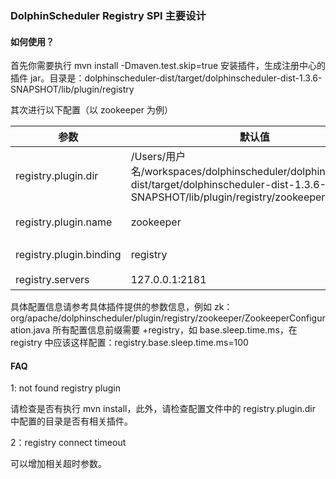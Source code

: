 ### DolphinScheduler Registry SPI 主要设计

#### 如何使用？
首先你需要执行 mvn install -Dmaven.test.skip=true 安装插件，生成注册中心的插件 jar。目录是：dolphinscheduler-dist/target/dolphinscheduler-dist-1.3.6-SNAPSHOT/lib/plugin/registry

其次进行以下配置（以 zookeeper 为例）

|参数 |默认值| 描述|
|--|--|--|
registry.plugin.dir|/Users/用户名/workspaces/dolphinscheduler/dolphinscheduler-dist/target/dolphinscheduler-dist-1.3.6-SNAPSHOT/lib/plugin/registry/zookeeper | 注册中心插件目录
registry.plugin.name|zookeeper|注册中心具体插件名称
registry.plugin.binding|registry|DolphinScheduler 插件类别
registry.servers|127.0.0.1:2181|zk 连接地址

具体配置信息请参考具体插件提供的参数信息，例如 zk：org/apache/dolphinscheduler/plugin/registry/zookeeper/ZookeeperConfiguration.java
所有配置信息前缀需要 +registry，如 base.sleep.time.ms，在 registry 中应该这样配置：registry.base.sleep.time.ms=100


#### FAQ
1: not found registry plugin

请检查是否有执行 mvn install，此外，请检查配置文件中的 registry.plugin.dir 中配置的目录是否有相关插件。

2：registry connect timeout

可以增加相关超时参数。
